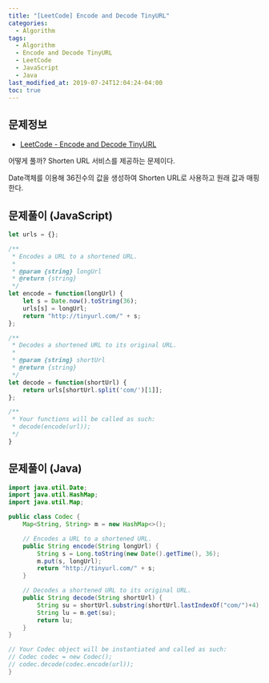 ```yaml
---
title: "[LeetCode] Encode and Decode TinyURL"
categories: 
  - Algorithm
tags:
  - Algorithm
  - Encode and Decode TinyURL
  - LeetCode
  - JavaScript
  - Java
last_modified_at: 2019-07-24T12:04:24-04:00
toc: true
---
```


문제정보
-
- [LeetCode - Encode and Decode TinyURL](https://leetcode.com/problems/encode-and-decode-tinyurl)


어떻게 풀까?
Shorten URL 서비스를 제공하는 문제이다. 

Date객체를 이용해 36진수의 값을 생성하여 Shorten URL로 사용하고 원래 값과 매핑한다.


문제풀이 (JavaScript)
-
~~~javascript
let urls = {};

/**
 * Encodes a URL to a shortened URL.
 *
 * @param {string} longUrl
 * @return {string}
 */
let encode = function(longUrl) {
    let s = Date.now().toString(36);
    urls[s] = longUrl;
    return "http://tinyurl.com/" + s;
};

/**
 * Decodes a shortened URL to its original URL.
 *
 * @param {string} shortUrl
 * @return {string}
 */
let decode = function(shortUrl) {
    return urls[shortUrl.split('com/')[1]];
};

/**
 * Your functions will be called as such:
 * decode(encode(url));
 */
}
~~~

문제풀이 (Java)
-
~~~java
import java.util.Date;
import java.util.HashMap;
import java.util.Map;

public class Codec {
    Map<String, String> m = new HashMap<>();

    // Encodes a URL to a shortened URL.
    public String encode(String longUrl) {
        String s = Long.toString(new Date().getTime(), 36);
        m.put(s, longUrl);
        return "http://tinyurl.com/" + s;
    }

    // Decodes a shortened URL to its original URL.
    public String decode(String shortUrl) {
        String su = shortUrl.substring(shortUrl.lastIndexOf("com/")+4);
        String lu = m.get(su);
        return lu;
    }
}

// Your Codec object will be instantiated and called as such:
// Codec codec = new Codec();
// codec.decode(codec.encode(url));
}
~~~